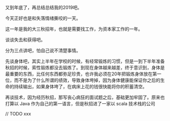 又到年底了，再总结总结我的2019吧。

今天正好也是和失落情绪撕咬的一天。

这一年是我的大三秋招年，也就是需要找工作，为资本家工作的一年。

谈谈失去和获得吧。



分为三点讲吧，怕自己说不清楚事情。



先谈身体吧，其实上半年在学校的时候，有经常锻炼的习惯，但是一到下半年准备秋招的时候，索性锻炼都没去锻炼了。到现在身体越来越差，终于意识到，身体是最重要的东西，比任何东西都弥足珍贵，也许我必须在20年把锻炼身体放在第一位，而不是为了什么所谓的绩效，导致身体垮掉，因为身体健康能保证你之后的生命的持续输出，如果身体垮了，在病床上花的钱很快能将你的积蓄清空。



再谈技术，因为经历秋招，那写丧心病狂的面试题之后，基础更加牢固了。原来也打算以 Java 作为自己的第一语言，但是秋招进了一家以 scala 技术栈的公司  

// TODO xxx



